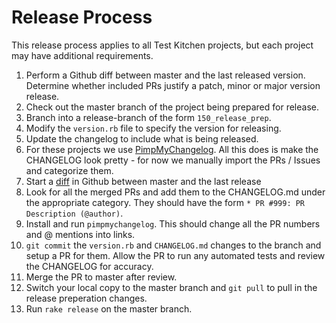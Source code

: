 # Release Process

This release process applies to all Test Kitchen projects, but each project may have additional requirements.

1. Perform a Github diff between master and the last released version.  Determine whether included PRs justify a patch, minor or major version release.
2. Check out the master branch of the project being prepared for release.
3. Branch into a release-branch of the form `150_release_prep`.
4. Modify the `version.rb` file to specify the version for releasing.
5. Update the changelog to include what is being released.
  1. For these projects we use [PimpMyChangelog](https://github.com/pcreux/pimpmychangelog).  All this does is make the CHANGELOG look pretty - for now we manually import the PRs / Issues and categorize them.
  2. Start a [diff](https://github.com/test-kitchen/test-kitchen/compare/v1.4.2...master) in Github between master and the last release
  3. Look for all the merged PRs and add them to the CHANGELOG.md under the appropriate category.  They should have the form `* PR #999: PR Description (@author)`.
  4. Install and run `pimpmychangelog`.  This should change all the PR numbers and @ mentions into links.
6. `git commit` the `version.rb` and `CHANGELOG.md` changes to the branch and setup a PR for them.  Allow the PR to run any automated tests and review the CHANGELOG for accuracy.
7. Merge the PR to master after review.
8. Switch your local copy to the master branch and `git pull` to pull in the release preperation changes.
9. Run `rake release` on the master branch.
